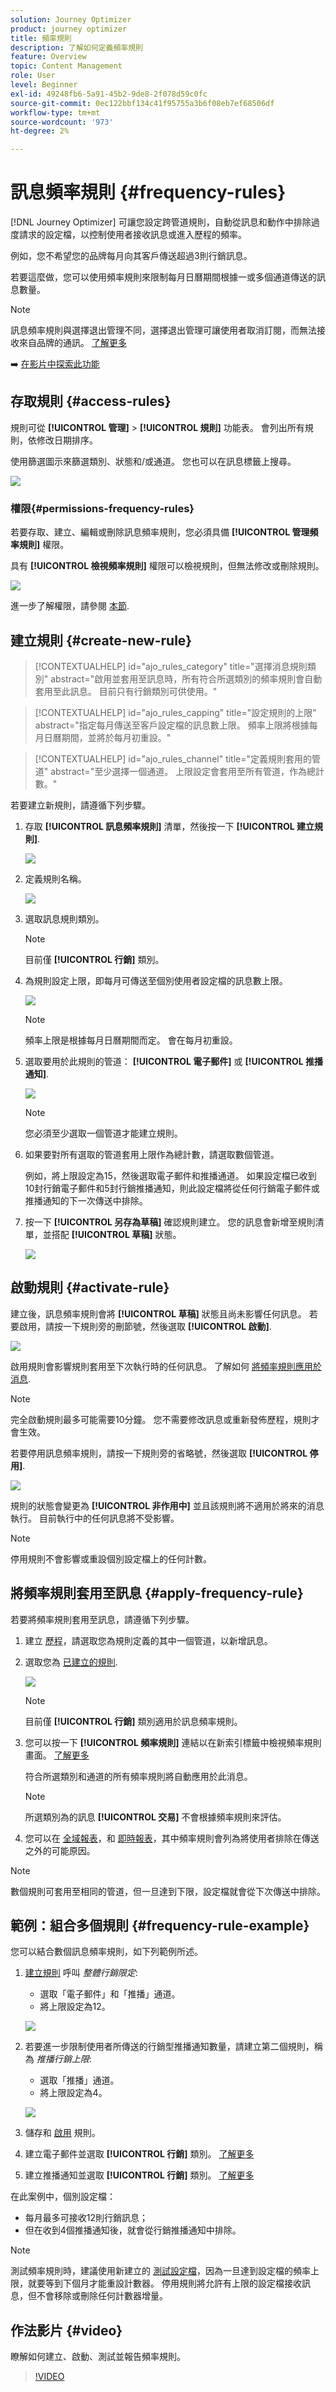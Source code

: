 ```yaml
---
solution: Journey Optimizer
product: journey optimizer
title: 頻率規則
description: 了解如何定義頻率規則
feature: Overview
topic: Content Management
role: User
level: Beginner
exl-id: 49248fb6-5a91-45b2-9de8-2f078d59c0fc
source-git-commit: 0ec122bbf134c41f95755a3b6f08eb7ef68506df
workflow-type: tm+mt
source-wordcount: '973'
ht-degree: 2%

---
```


# 訊息頻率規則 {#frequency-rules}

[!DNL Journey Optimizer] 可讓您設定跨管道規則，自動從訊息和動作中排除過度請求的設定檔，以控制使用者接收訊息或進入歷程的頻率。

例如，您不希望您的品牌每月向其客戶傳送超過3則行銷訊息。

若要這麼做，您可以使用頻率規則來限制每月日曆期間根據一或多個通道傳送的訊息數量。

>[!NOTE]
>
>訊息頻率規則與選擇退出管理不同，選擇退出管理可讓使用者取消訂閱，而無法接收來自品牌的通訊。 [了解更多](../privacy/opt-out.md#opt-out-management)

➡️ [在影片中探索此功能](#video)

## 存取規則 {#access-rules}

規則可從 **[!UICONTROL 管理]** > **[!UICONTROL 規則]** 功能表。 會列出所有規則，依修改日期排序。

使用篩選圖示來篩選類別、狀態和/或通道。 您也可以在訊息標籤上搜尋。

![](assets/message-rules-filter.png)

### 權限{#permissions-frequency-rules}

若要存取、建立、編輯或刪除訊息頻率規則，您必須具備 **[!UICONTROL 管理頻率規則]** 權限。

具有 **[!UICONTROL 檢視頻率規則]** 權限可以檢視規則，但無法修改或刪除規則。

![](assets/message-rules-access.png)

進一步了解權限，請參閱 [本節](../administration/high-low-permissions.md).

## 建立規則 {#create-new-rule}

>[!CONTEXTUALHELP]
>id="ajo_rules_category"
>title="選擇消息規則類別"
>abstract="啟用並套用至訊息時，所有符合所選類別的頻率規則會自動套用至此訊息。 目前只有行銷類別可供使用。"

>[!CONTEXTUALHELP]
>id="ajo_rules_capping"
>title="設定規則的上限"
>abstract="指定每月傳送至客戶設定檔的訊息數上限。 頻率上限將根據每月日曆期間，並將於每月初重設。"

>[!CONTEXTUALHELP]
>id="ajo_rules_channel"
>title="定義規則套用的管道"
>abstract="至少選擇一個通道。 上限設定會套用至所有管道，作為總計數。"

若要建立新規則，請遵循下列步驟。

1. 存取 **[!UICONTROL 訊息頻率規則]** 清單，然後按一下 **[!UICONTROL 建立規則]**.

   ![](assets/message-rules-create.png)

1. 定義規則名稱。

   ![](assets/message-rules-details.png)

1. 選取訊息規則類別。

   >[!NOTE]
   >
   >目前僅 **[!UICONTROL 行銷]** 類別。

1. 為規則設定上限，即每月可傳送至個別使用者設定檔的訊息數上限。

   ![](assets/message-rules-capping.png)

   >[!NOTE]
   >
   >頻率上限是根據每月日曆期間而定。 會在每月初重設。

1. 選取要用於此規則的管道： **[!UICONTROL 電子郵件]** 或 **[!UICONTROL 推播通知]**.

   ![](assets/message-rules-channels.png)

   >[!NOTE]
   >
   >您必須至少選取一個管道才能建立規則。

1. 如果要對所有選取的管道套用上限作為總計數，請選取數個管道。

   例如，將上限設定為15，然後選取電子郵件和推播通道。 如果設定檔已收到10封行銷電子郵件和5封行銷推播通知，則此設定檔將從任何行銷電子郵件或推播通知的下一次傳送中排除。

1. 按一下 **[!UICONTROL 另存為草稿]** 確認規則建立。 您的訊息會新增至規則清單，並搭配 **[!UICONTROL 草稿]** 狀態。

   ![](assets/message-rules-created.png)

## 啟動規則 {#activate-rule}

建立後，訊息頻率規則會將 **[!UICONTROL 草稿]** 狀態且尚未影響任何訊息。 若要啟用，請按一下規則旁的刪節號，然後選取 **[!UICONTROL 啟動]**.

![](assets/message-rules-activate.png)

啟用規則會影響規則套用至下次執行時的任何訊息。 了解如何 [將頻率規則應用於消息](#apply-frequency-rule).

>[!NOTE]
>
>完全啟動規則最多可能需要10分鐘。 您不需要修改訊息或重新發佈歷程，規則才會生效。

若要停用訊息頻率規則，請按一下規則旁的省略號，然後選取 **[!UICONTROL 停用]**.

![](assets/message-rules-deactivate.png)

規則的狀態會變更為 **[!UICONTROL 非作用中]** 並且該規則將不適用於將來的消息執行。 目前執行中的任何訊息將不受影響。

>[!NOTE]
>
>停用規則不會影響或重設個別設定檔上的任何計數。

## 將頻率規則套用至訊息 {#apply-frequency-rule}

若要將頻率規則套用至訊息，請遵循下列步驟。

1. 建立 [歷程](../building-journeys/journey-gs.md)，請選取您為規則定義的其中一個管道，以新增訊息。

1. 選取您為 [已建立的規則](#create-new-rule).

   ![](assets/journey-message-category.png)

   >[!NOTE]
   >
   >目前僅 **[!UICONTROL 行銷]** 類別適用於訊息頻率規則。

1. 您可以按一下 **[!UICONTROL 頻率規則]** 連結以在新索引標籤中檢視頻率規則畫面。 [了解更多](#access-rules)

   符合所選類別和通道的所有頻率規則將自動應用於此消息。

   >[!NOTE]
   >
   >所選類別為的訊息 **[!UICONTROL 交易]** 不會根據頻率規則來評估。

1. 您可以在 [全域報表](../reports/global-report.md)，和 [即時報表](../reports/live-report.md)，其中頻率規則會列為將使用者排除在傳送之外的可能原因。

>[!NOTE]
>
>數個規則可套用至相同的管道，但一旦達到下限，設定檔就會從下次傳送中排除。

## 範例：組合多個規則 {#frequency-rule-example}

您可以結合數個訊息頻率規則，如下列範例所述。

1. [建立規則](#create-new-rule) 呼叫 *整體行銷限定*:

   * 選取「電子郵件」和「推播」通道。
   * 將上限設定為12。

   ![](assets/message-rules-ex-overall-cap.png)

1. 若要進一步限制使用者所傳送的行銷型推播通知數量，請建立第二個規則，稱為 *推播行銷上限*:

   * 選取「推播」通道。
   * 將上限設定為4。

   ![](assets/message-rules-ex-push-cap.png)

1. 儲存和 [啟用](#activate-rule) 規則。

1. 建立電子郵件並選取 **[!UICONTROL 行銷]** 類別。 [了解更多](../email/create-email.md)

1. 建立推播通知並選取 **[!UICONTROL 行銷]** 類別。 [了解更多](../push/create-push.md)

在此案例中，個別設定檔：
* 每月最多可接收12則行銷訊息；
* 但在收到4個推播通知後，就會從行銷推播通知中排除。

>[!NOTE]
>
>測試頻率規則時，建議使用新建立的 [測試設定檔](../segment/creating-test-profiles.md)，因為一旦達到設定檔的頻率上限，就要等到下個月才能重設計數器。 停用規則將允許有上限的設定檔接收訊息，但不會移除或刪除任何計數器增量。

## 作法影片 {#video}

瞭解如何建立、啟動、測試並報告頻率規則。 

>[!VIDEO](https://video.tv.adobe.com/v/344451?quality=12)
